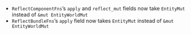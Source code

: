 
- `ReflectComponentFns`’s `apply` and `reflect_mut` fields now take `EntityMut` instead of `&mut EntityWorldMut`
- `ReflectBundleFns`’s `apply` field now takes `EntityMut` instead of `&mut EntityWorldMut`
